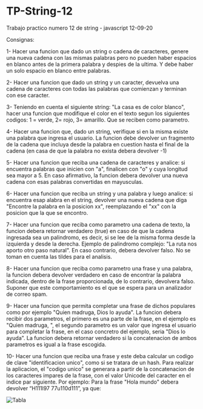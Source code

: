 # TP-String-12
Trabajo practico numero 12 de string - javascript 12-09-20

Consignas:

1- Hacer una funcion que dado un string o cadena de caracteres, genere una nueva cadena con las mismas palabras pero no pueden haber espacios en blanco antes de la primera palabra y despies de la ultima. Y debe haber un solo espacio en blanco entre palabras.

2- Hacer una funcion que dado un string y un caracter, devuelva una cadena de caracteres con todas las palabras que comienzan y terminan con ese caracter.

3- Teniendo en cuenta el siguiente string: "La casa es de color blanco", hacer una funcion que modifique el color en el texto segun los siguientes codigos: 1 = verde, 2= rojo, 3= amarillo. Que se reciben como parametro.

4- Hacer una funcion que, dado un string, verifique si en la misma existe una palabra que ingresa el usuario. La funcion debe devolver un fragmento de la cadena que incluya desde la palabra en cuestion hasta el final de la cadena (en casa de que la palabra no exista debera devolver -1)

5- Hacer una funcion que reciba una cadena de caracteres y analice: si encuentra palabras que inicien con "a", finalicen con "o" y cuya longitud sea mayor a 5. En caso afirmativo, la funcion debera devolver una nueva cadena con esas palabras convertidas en mayusculas.

6- Hacer una funcion que reciba un string y una palabra y luego analice: si encuentra esap alabra en el string, devolver una nueva cadena que diga "Encontre la palabra en la posicion xx", reemplazando el "xx" con la posicion que la que se encontro.

7- Hacer una funcion que reciba como parametro una cadena de texto, la funcion debera retornar verdadero (true) en caso de que la cadena ingresada sea un palindromo, es decir, si se lee de la misma forma desde la izquierda y desde la derecha. Ejemplo de palindromo complejo: "La ruta nos aporto otro paso natural". En caso contrario, debera devolver falso. No se toman en cuenta las tildes para el analisis.

8- Hacer una funcion que reciba como parametro una frase y una palabra, la funcion debera devolver verdadero en caso de encontrar la palabra indicada, dentro de la frase proporcionada, de lo contrario, devolvera falso. Suponer que este comportamiento es el que se espera para un analizador de correo spam.

9- Hacer una funcion que permita completar una frase de dichos populares como por ejemplo "Quien madruga, Dios lo ayuda". La funcion debera recibir dos parametros, el primero es una parte de la frase, en el ejemplo es "Quien madruga, ", el segundo parametro es un valor que ingresa el usuario para completar la frase, en el caso concretro del ejemplo, seria "Dios lo ayuda". La funcion debera retornar verdadero si la concatenacion de ambos parametros es igual a la frase escogida.

10- Hacer una funcion que reciba una frase y este deba calcular un codigo de clave "identificacion unico", como si se tratara de un hash. Para realizar la aplicacion, el "codigo unico" se generara a partir de la concatenacion de los caracteres impares de la frase, con el valor Unicode del caracter en el indice par siguiente. Por ejemplo: Para la frase "Hola mundo" debera devolver “H111l97 77u110d111”, ya que:

![Tabla](https://i.imgur.com/7I9jrTH.png)
